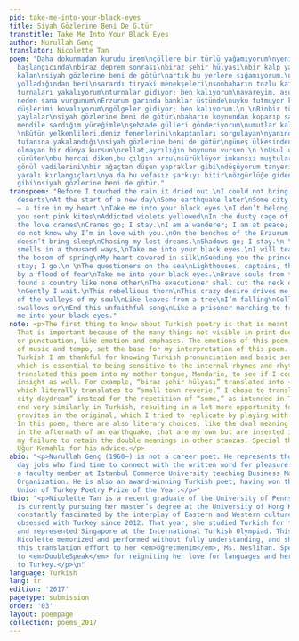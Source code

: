 ```yaml
---
pid: take-me-into-your-black-eyes
title: Siyah Gözlerine Beni De G.tür
transtitle: Take Me Into Your Black Eyes
author: Nurullah Genç
translator: Nicolette Tan
poem: "Daha dokunmadan kurudu irem\nçöllere bir türlü yağamıyorum\nyeni bir koşunun
  başlangıcında\nbiraz deprem sonrası\nbiraz şehir hülyası\nbir kalp yangınından geriye
  kalan\nsiyah gözlerine beni de götür\nartık bu yerlere sığamıyorum.\n \nPembe uçurtmalar
  yolladığından beri\nsarardı tiryaki menekşeleri\nsonbaharın tozlu kafeslerinde\nsevgi
  turnaları yakalıyorum\nturnalar gidiyor; ben kalıyorum\navareyim, asudeyim, yorgunum\nbilmiyorum
  neden sana vurgunum\nErzurum garında banklar üstünde\nuyku tutmuyor karanlıkları\nyitik
  düşlerimi kovalıyorum\ngölgeler gidiyor; ben kalıyorum.\n \nBinbir türlü kokuyorsa
  yaylalar\nsiyah gözlerine beni de götür\nbaharın koynundan koparıp sana\nipek bir
  mendile sardığım yüreğimle\nşehzade gülleri gönderiyorum\numutlar kalıyor; ben gidiyorum.\n
  \nBütün yelkenlileri,deniz fenerlerini\nkaptanları sorgulayan\nyanından geçen küheylanların\nkorku
  tufanına yakalandığı\nsiyah gözlerine beni de götür\ngüneş ülkesinden gelen yiğitler\nbenzeri
  olmayan bir dünya kursun\ncellat,ayrılığın boynunu vursun.\n \nUsul usul intizarı
  çürüten\nbu hercai diken,bu çılgın arzu\nsürüklüyor imkansız muştuların\neşiğine
  gönül vadilerini\nbir ağaçtan düşen yapraklar gibi\ndüşüyorum tanyerine\nya topla
  yaralı kırlangıçları\nya da bu vefasız şarkıyı bitir\nözgürlüğe giden tutsaklar
  gibi\nsiyah gözlerine beni de götür."
transpoem: "Before I touched the rain it dried out.\nI could not bring life to the
  deserts\nAt the start of a new day\nSome earthquake later\nSome city daydream\nRemains
  – a fire in my heart.\nTake me into your black eyes.\nI don’t belong here.\n \nSince
  you sent pink kites\nAddicted violets yellowed\nIn the dusty cage of fall\nI catch
  the love cranes\nCranes go; I stay.\nI am a wanderer; I am at peace; I am tired.\nI
  do not know why I’m in love with you.\nOn the benches of the Erzurum station\nDarkness
  doesn’t bring sleep\nChasing my lost dreams.\nShadows go; I stay.\n \nIf the land
  smells in a thousand ways,\nTake me into your black eyes.\nI will tear away from
  the bosom of spring\nMy heart covered in silk\nSending you the prince’s roses\nHopes
  stay; I go.\n \nThe questioners on the sea\nLighthouses, captains, the passing steed\nCaptured
  by a flood of fear\nTake me into your black eyes.\nBrave souls from the sun’s land\nShall
  found a country like none other\nThe executioner shall cut the neck of separation.\n
  \nGently I wait.\nThis rebellious thorn\nThis crazy desire drives me to\nThe brink
  of the valleys of my soul\nLike leaves from a tree\nI’m falling\nCollect the wounded
  swallows or\nEnd this unfaithful song\nLike a prisoner marching to freedom\nTake
  me into your black eyes."
note: <p>The first thing to know about Turkish poetry is that is meant to be spoken.
  That is important because of the many things not visible in print due to line breaks
  or punctuation, like emotion and emphases. The emotions of this poem, with the complement
  of music and tempo, set the base for my interpretation of this poem. With my rudimentary
  Turkish I am thankful for knowing Turkish pronunciation and basic sentence structure,
  which is essential to being sensitive to the internal rhymes and rhythm. I also
  translated this poem into my mother tongue, Mandarin, to see if I could gain more
  insight as well. For example, “biraz şehir hülyası” translated into <span lang="zh">小镇遐想</span>,
  which literally translates to “small town reverie,” I chose to translate as “some
  city daydream” instead for the repetition of “some,” as intended in Turkish. Verbs
  end very similarly in Turkish, resulting in a lot more opportunity for rhyme and
  gravitas in the original, which I tried to replicate by playing with word length.
  In this poem, there are also literary choices, like the dual meaning of “remains”
  in the aftermath of an earthquake, that are my own but are inserted in place of
  my failure to retain the double meanings in other stanzas. Special thanks to Deniz
  Uğur Kemahlı for his advice.</p>
abio: "<p>Nurullah Genç (1960–) is not a career poet. He represents those of us with
  day jobs who find time to connect with the written word for pleasure. He is currently
  a faculty member at Istanbul Commerce University teaching Business Management and
  Organization. He is also an award-winning Turkish poet, having won the 1999 Writers’
  Union of Turkey Poetry Prize of the Year.</p>"
tbio: "<p>Nicolette Tan is a recent graduate of the University of Pennsylvania and
  is currently pursuing her master’s degree at the University of Hong Kong. She is
  constantly fascinated by the interplay of Eastern and Western cultures and has been
  obsessed with Turkey since 2012. That year, she studied Turkish for four months
  and represented Singapore at the International Turkish Olympiad. This poem is one
  Nicolette memorized and performed without fully understanding, and she dedicates
  this translation effort to her <em>öğretmenim</em>, Ms. Neslihan. Special thanks
  to <em>DoubleSpeak</em> for reigniting her love for languages and her cultural connection
  to Turkey.</p>\n"
language: Turkish
lang: tr
edition: '2017'
pagetype: submission
order: '03'
layout: poempage
collection: poems_2017
---
```

